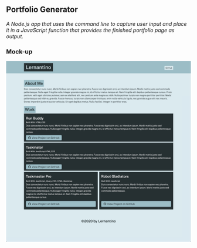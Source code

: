 ## Portfolio Generator 

*A Node.js app that uses the command line to capture user input and place it in a JavaScript function that provides the finished portfolio page as output.*

### Mock-up

![](images/portfolio-generator.jpg)